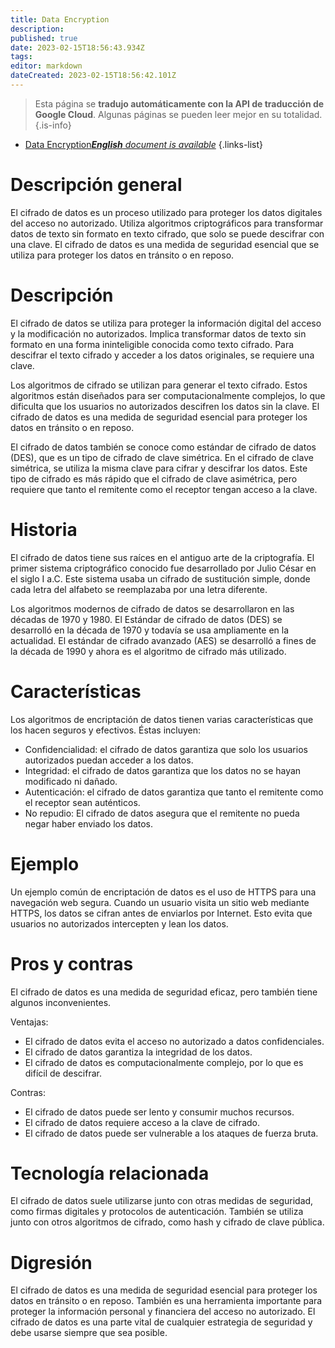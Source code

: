 ```yaml
---
title: Data Encryption
description: 
published: true
date: 2023-02-15T18:56:43.934Z
tags: 
editor: markdown
dateCreated: 2023-02-15T18:56:42.101Z
---
```


> Esta página se **tradujo automáticamente con la API de traducción de Google Cloud**.
Algunas páginas se pueden leer mejor en su totalidad.{.is-info}



- [Data Encryption***English** document is available*](/en/Knowledge-base/Dictionary/data-encryption)
{.links-list}


# Descripción general
El cifrado de datos es un proceso utilizado para proteger los datos digitales del acceso no autorizado. Utiliza algoritmos criptográficos para transformar datos de texto sin formato en texto cifrado, que solo se puede descifrar con una clave. El cifrado de datos es una medida de seguridad esencial que se utiliza para proteger los datos en tránsito o en reposo.

# Descripción
El cifrado de datos se utiliza para proteger la información digital del acceso y la modificación no autorizados. Implica transformar datos de texto sin formato en una forma ininteligible conocida como texto cifrado. Para descifrar el texto cifrado y acceder a los datos originales, se requiere una clave.

Los algoritmos de cifrado se utilizan para generar el texto cifrado. Estos algoritmos están diseñados para ser computacionalmente complejos, lo que dificulta que los usuarios no autorizados descifren los datos sin la clave. El cifrado de datos es una medida de seguridad esencial para proteger los datos en tránsito o en reposo.

El cifrado de datos también se conoce como estándar de cifrado de datos (DES), que es un tipo de cifrado de clave simétrica. En el cifrado de clave simétrica, se utiliza la misma clave para cifrar y descifrar los datos. Este tipo de cifrado es más rápido que el cifrado de clave asimétrica, pero requiere que tanto el remitente como el receptor tengan acceso a la clave.

# Historia
El cifrado de datos tiene sus raíces en el antiguo arte de la criptografía. El primer sistema criptográfico conocido fue desarrollado por Julio César en el siglo I a.C. Este sistema usaba un cifrado de sustitución simple, donde cada letra del alfabeto se reemplazaba por una letra diferente.

Los algoritmos modernos de cifrado de datos se desarrollaron en las décadas de 1970 y 1980. El Estándar de cifrado de datos (DES) se desarrolló en la década de 1970 y todavía se usa ampliamente en la actualidad. El estándar de cifrado avanzado (AES) se desarrolló a fines de la década de 1990 y ahora es el algoritmo de cifrado más utilizado.

# Características
Los algoritmos de encriptación de datos tienen varias características que los hacen seguros y efectivos. Éstas incluyen:
- Confidencialidad: el cifrado de datos garantiza que solo los usuarios autorizados puedan acceder a los datos.
- Integridad: el cifrado de datos garantiza que los datos no se hayan modificado ni dañado.
- Autenticación: el cifrado de datos garantiza que tanto el remitente como el receptor sean auténticos.
- No repudio: El cifrado de datos asegura que el remitente no pueda negar haber enviado los datos.

# Ejemplo
Un ejemplo común de encriptación de datos es el uso de HTTPS para una navegación web segura. Cuando un usuario visita un sitio web mediante HTTPS, los datos se cifran antes de enviarlos por Internet. Esto evita que usuarios no autorizados intercepten y lean los datos.

# Pros y contras
El cifrado de datos es una medida de seguridad eficaz, pero también tiene algunos inconvenientes.

Ventajas:
- El cifrado de datos evita el acceso no autorizado a datos confidenciales.
- El cifrado de datos garantiza la integridad de los datos.
- El cifrado de datos es computacionalmente complejo, por lo que es difícil de descifrar.

Contras:
- El cifrado de datos puede ser lento y consumir muchos recursos.
- El cifrado de datos requiere acceso a la clave de cifrado.
- El cifrado de datos puede ser vulnerable a los ataques de fuerza bruta.

# Tecnología relacionada
El cifrado de datos suele utilizarse junto con otras medidas de seguridad, como firmas digitales y protocolos de autenticación. También se utiliza junto con otros algoritmos de cifrado, como hash y cifrado de clave pública.

# Digresión
El cifrado de datos es una medida de seguridad esencial para proteger los datos en tránsito o en reposo. También es una herramienta importante para proteger la información personal y financiera del acceso no autorizado. El cifrado de datos es una parte vital de cualquier estrategia de seguridad y debe usarse siempre que sea posible.
